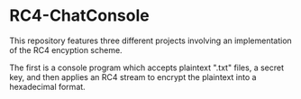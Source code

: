 # RC4-ChatConsole

This repository features three different projects involving an implementation of the RC4 encyption scheme.

The first is a console program which accepts plaintext ".txt" files, a secret key, and then applies an RC4 stream to encrypt the plaintext into a hexadecimal format.

